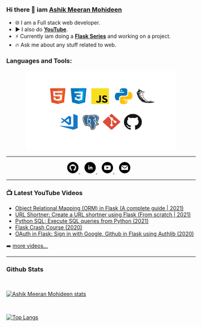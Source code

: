 ### Hi there 👋 iam [Ashik Meeran Mohideen](https://www.linkedin.com/in/ashik-meeran-mohideen)
- 🌐 I am a Full stack web developer.
- ▶️ I also do [**YouTube**](https://www.youtube.com/channel/UCnhoJiStmQvt2RWJ89_t_ig?view_as=subscriber).
- ⚡ Currently iam doing a [**Flask Series**](https://youtube.com/playlist?list=PL8qcgm1_2o5p5wPZJkA6FlPu-29A1a9IU) and working on a project.
- 🔥 Ask me about any stuff related to web.

### Languages and Tools:
<p align="center">
 <img src="/assets/language-tools-image.png" alt="Languages and Tools which i use" width="400px" height="210px">
</p>

--- 

<p align="center">
  <a href="https://github.com/ASHIK11ab/">
    <img width="30px" src="/icons/github.svg" alt="Ashik Meeran Mohideen - GitHub" />
  </a>&nbsp;&nbsp;
  <a href="https://www.linkedin.com/in/ashik-meeran-mohideen">
    <img width="30px" src="/icons/linkedIn.svg" alt="Ashik Meeran Mohideen - LinkedIn" />
  </a>&nbsp;&nbsp;
  <a href="https://www.youtube.com/channel/UCnhoJiStmQvt2RWJ89_t_ig">
    <img width="30px" src="/icons/youtube.svg" alt="Ashik Meeran Mohideen - YouTube" />
  </a>&nbsp;&nbsp;
  <a href"mailto:ashikmeeranmohideen@gmail.com">
    <img width="30px" src="/icons/email.svg" alt="Ashik Meeran Mohideen - Email" />
  </a>&nbsp;&nbsp;
</p>

---

### 📺 Latest YouTube Videos

<!-- YOUTUBE:START -->
- [Object Relational Mapping (ORM) in Flask (A complete guide | 2021)](https://www.youtube.com/watch?v=7C_zr5f9ed4)
- [URL Shortner: Create a URL shortner using Flask (From scratch | 2021)](https://www.youtube.com/watch?v=ilW7g7nddM0)
- [Python SQL: Execute SQL queries from Python (2021)](https://www.youtube.com/watch?v=UBf1z4sVV10)
- [Flask Crash Course (2020)](https://www.youtube.com/watch?v=KbJ2Fa56cEw)
- [OAuth in Flask: Sign in with Google, Github in Flask using Authlib (2020)](https://www.youtube.com/watch?v=ZCDzwYaAKCI)
<!-- YOUTUBE:END -->

➡️ [more videos...](https://www.youtube.com/channel/UCnhoJiStmQvt2RWJ89_t_ig?view_as=subscriber)

---

### Github Stats
<br />

[![Ashik Meeran Mohideen stats](https://github-readme-stats.vercel.app/api?username=ASHIK11ab&count_private=true&show_icons=true&theme=dracula)](https://github.com/anuraghazra/github-readme-stats)

<br />

[![Top Langs](https://github-readme-stats.vercel.app/api/top-langs/?username=ASHIK11ab&layout=compact)](https://github.com/anuraghazra/github-readme-stats)


